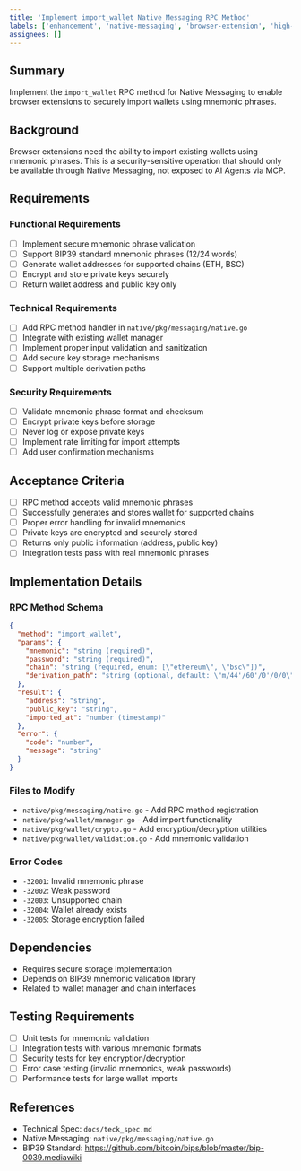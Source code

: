 ```yaml
---
title: 'Implement import_wallet Native Messaging RPC Method'
labels: ['enhancement', 'native-messaging', 'browser-extension', 'high-priority', 'security']
assignees: []
---
```


## Summary

Implement the `import_wallet` RPC method for Native Messaging to enable browser extensions to securely import wallets using mnemonic phrases.

## Background

Browser extensions need the ability to import existing wallets using mnemonic phrases. This is a security-sensitive operation that should only be available through Native Messaging, not exposed to AI Agents via MCP.

## Requirements

### Functional Requirements

- [ ] Implement secure mnemonic phrase validation
- [ ] Support BIP39 standard mnemonic phrases (12/24 words)
- [ ] Generate wallet addresses for supported chains (ETH, BSC)
- [ ] Encrypt and store private keys securely
- [ ] Return wallet address and public key only

### Technical Requirements

- [ ] Add RPC method handler in `native/pkg/messaging/native.go`
- [ ] Integrate with existing wallet manager
- [ ] Implement proper input validation and sanitization
- [ ] Add secure key storage mechanisms
- [ ] Support multiple derivation paths

### Security Requirements

- [ ] Validate mnemonic phrase format and checksum
- [ ] Encrypt private keys before storage
- [ ] Never log or expose private keys
- [ ] Implement rate limiting for import attempts
- [ ] Add user confirmation mechanisms

## Acceptance Criteria

- [ ] RPC method accepts valid mnemonic phrases
- [ ] Successfully generates and stores wallet for supported chains
- [ ] Proper error handling for invalid mnemonics
- [ ] Private keys are encrypted and securely stored
- [ ] Returns only public information (address, public key)
- [ ] Integration tests pass with real mnemonic phrases

## Implementation Details

### RPC Method Schema

```json
{
  "method": "import_wallet",
  "params": {
    "mnemonic": "string (required)",
    "password": "string (required)",
    "chain": "string (required, enum: [\"ethereum\", \"bsc\"])",
    "derivation_path": "string (optional, default: \"m/44'/60'/0'/0/0\")"
  },
  "result": {
    "address": "string",
    "public_key": "string",
    "imported_at": "number (timestamp)"
  },
  "error": {
    "code": "number",
    "message": "string"
  }
}
```

### Files to Modify

- `native/pkg/messaging/native.go` - Add RPC method registration
- `native/pkg/wallet/manager.go` - Add import functionality
- `native/pkg/wallet/crypto.go` - Add encryption/decryption utilities
- `native/pkg/wallet/validation.go` - Add mnemonic validation

### Error Codes

- `-32001`: Invalid mnemonic phrase
- `-32002`: Weak password
- `-32003`: Unsupported chain
- `-32004`: Wallet already exists
- `-32005`: Storage encryption failed

## Dependencies

- Requires secure storage implementation
- Depends on BIP39 mnemonic validation library
- Related to wallet manager and chain interfaces

## Testing Requirements

- [ ] Unit tests for mnemonic validation
- [ ] Integration tests with various mnemonic formats
- [ ] Security tests for key encryption/decryption
- [ ] Error case testing (invalid mnemonics, weak passwords)
- [ ] Performance tests for large wallet imports

## References

- Technical Spec: `docs/teck_spec.md`
- Native Messaging: `native/pkg/messaging/native.go`
- BIP39 Standard: https://github.com/bitcoin/bips/blob/master/bip-0039.mediawiki
